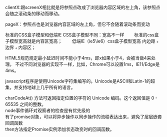 clientX:跟screenX相比就是将参照点改成了浏览器内容区域的左上角，该参照点会随之滚动条的移动而移动。

pageX：参照点也是浏览器内容区域的左上角，但它不会随着滚动条而变动  

标准的CSS盒子模型和低端IE CSS盒子模型不同：宽高不一样
　　标准的css盒子模型宽高就是内容区宽高；
　　低端IE（ie5\ie6）css盒子模型宽高 内边距﹢边界﹢内容区；  


HTML5规范规定最小延迟时间不能小于4ms，即x如果小于4，会被当做4来处理。 不过不同浏览器的实现不一样，比如，Chrome可以设置1ms，IE11/Edge是4ms。    

javascript程序是使用Unicode字符集编写的。Unicode是ASCII和Latin-1的超集，并支持地球上几乎所有的语言。  

charCodeAt() 方法可返回指定位置的字符的 Unicode 编码。这个返回值是 0 - 65535 之间的整数。    
node事件循环对观察者的检查是有优先级的  
有了promise对象，可以将异步操作以同步操作的流程表达出来，避免了层层嵌套回调函数  
then方法指定Promise实例添加状态改变时的回调函数。  
